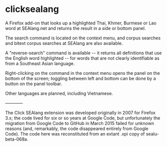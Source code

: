 # clicksealang
A Firefox add-on that looks up a highlighted Thai, Khmer, Burmese or Lao word at SEAlang.net and returns the result in a side or bottom panel.

The search command is located on the context menu, and corpus searches and bitext corpus searches at SEAlang are also available.

A "reverse-search" command is available -- it returns all definitions that use the English word highlighted -- for words that are not clearly identifiable as from a Southeast Asian language.

Right-clicking on the command in the context menu opens the panel on the bottom of the screen; toggling between left and bottom can be done by a button on the panel toolbar.

Other languages are planned, including Vietnamese.

————

The Click SEAlang extension was developed originally in 2007 for Firefox 3.x; the code lived for six or so years at Google Code, but unfortunately the migration from Google Code to GitHub in March 2015 failed for unknown reasons (and, remarkably, the code disappeared entirely from Google Code). The code here was reconstituted from an extant .xpi copy of sealu-beta-068a.
